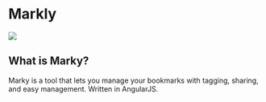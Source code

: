 Markly
======

<img src="http://i.imgur.com/DPUcdts.png"></img><br>
## What is Marky?
Marky is a tool that lets you manage your bookmarks with tagging, sharing, and easy management. Written in AngularJS.
